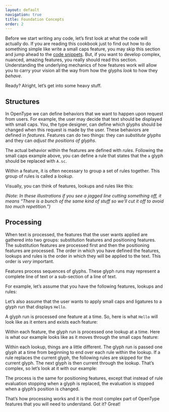 ```yaml
---
layout: default
navigation: true
title: Foundation Concepts
order: 2
---
```


Before we start writing any code, let’s first look at what the code will actually do. If you are reading this cookbook just to find out how to do something simple like write a small caps feature, you may skip this section and jump ahead to the [code snippets](common-techniques.html). But, if you want to develop complex, nuanced, amazing features, you really should read this section. Understanding the underlying mechanics of how features work will allow you to carry your vision all the way from how the glyphs *look* to how they *behave*.

Ready? Alright, let’s get into some heavy stuff.

## Structures

In OpenType we can define behaviors that we want to happen upon request from users. For example, the user may decide that text should be displayed with small caps. You, the type designer, can define which glyphs should be changed when this request is made by the user. These behaviors are defined in *features*. Features can do two things: they can *substitute glyphs* and they can *adjust the positions of glyphs*.

The actual behavior within the features are defined with *rules*. Following the small caps example above, you can define a rule that states that the `a` glyph should be replaced with `A.sc`.

Within a feature, it is often necessary to group a set of rules together. This group of rules is called a *lookup*.

Visually, you can think of features, lookups and rules like this:

<object type="image/svg+xml" data="../media/illustrations/foundation-internal-structure.svg"></object>

*(Note: In these illustrations if you see a jagged line cutting something off, it means “There is a bunch of the same kind of stuff so we’ll cut it off to avoid too much repetition.”)*

## Processing

When text is processed, the features that the user wants applied are gathered into two groups: substitution features and positioning features. The substitution features are processed first and then the positioning features are processed. The order in which you have defined the features, lookups and rules is the order in which they will be applied to the text. This order is *very* important.

Features process sequences of glyphs. These glyph runs may represent a complete line of text or a sub-section of a line of text.

For example, let’s assume that you have the following features, lookups and rules:

<object type="image/svg+xml" data="../media/illustrations/foundation-example-features.svg"></object>

Let’s also assume that the user wants to apply small caps and ligatures to a glyph run that displays `Hello`.

A glyph run is processed one feature at a time. So, here is what `Hello` will look like as it enters and exists each feature:

<object type="image/svg+xml" data="../media/illustrations/foundation-processing-feature.svg"></object>

Within each feature, the glyph run is processed one lookup at a time. Here is what our example looks like as it moves through the small caps feature:

<object type="image/svg+xml" data="../media/illustrations/foundation-processing-lookup.svg"></object>

Within each lookup, things are a little different. The glyph run is passed one glyph at a time from beginning to end over each rule within the lookup. If a rule replaces the current glyph, the following rules are skipped for the current glyph. The next glyph is then current through the lookup. That’s complex, so let’s look at it with our example:

<object type="image/svg+xml" data="../media/illustrations/foundation-processing-rule.svg"></object>

The process is the same for positioning features, except that instead of rule evaluation stopping when a glyph is replaced, the evaluation is stopped when a glyph’s position is changed.

That’s how processing works and it is the most complex part of OpenType features that you will need to understand. Got it? Great!
